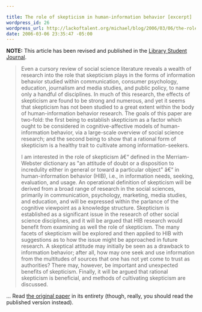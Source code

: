 ```yaml
--- 

title: The role of skepticism in human-information behavior [excerpt]
wordpress_id: 26
wordpress_url: http://lackoftalent.org/michael/blog/2006/03/06/the-role-of-skepticism-in-human-information-behavior-a-cognitive-affective-analysis/
date: 2006-03-06 23:35:47 -05:00
---
```

<strong>NOTE:</strong> This article has been revised and published in the <a href="http://informatics.buffalo.edu/org/lsj/articles/giarlo_2006_9_role.html" target="_blank">Library Student Journal</a>.
<blockquote>
Even a cursory review of social science literature reveals a wealth of research into the role that skepticism plays in the forms of information behavior studied within communication, consumer psychology, education, journalism and media studies, and public policy, to name only a handful of disciplines. In much of this research, the effects of skepticism are found to be strong and numerous, and yet it seems that skepticism has not been studied to a great extent within the body of human-information behavior research. The goals of this paper are two-fold: the first being to establish skepticism as a factor which ought to be considered in cognitive-affective models of human-information behavior, via a large-scale overview of social science research; and the second being to show that a rational form of skepticism is a healthy trait to cultivate among information-seekers.

I am interested in the role of skepticism â€“ defined in the Merriam-Webster dictionary as "an attitude of doubt or a disposition to incredulity either in general or toward a particular object" â€“ in human-information behavior (HIB), i.e., in information needs, seeking, evaluation, and usage. An operational definition of skepticism will be derived from a broad range of research in the social sciences, primarily in communication, psychology, marketing, media studies, and education, and will be expressed within the parlance of the cognitive viewpoint as a knowledge structure. Skepticism is established as a  significant issue in the research of other social science disciplines, and it will be argued that HIB research would benefit from examining as well the role of skepticism. The many facets of skepticism will be explored and then applied to HIB with suggestions as to how the issue might be approached in future research. A skeptical attitude may initially be seen as a drawback to information behavior; after all, how may one seek and use information from
the multitudes of sources that one has not yet come to trust as authorities? There may, however, be important and unexpected benefits of skepticism. Finally, it will be argued that rational skepticism is beneficial, and methods of cultivating skepticism are discussed.
</blockquote>
... Read <a title="The role of skepticism in human-information behavior: A cognitive-affective analysis" href="/michael/papers/510.pdf" target="_blank">the original paper</a> in its entirety (though, really, you should read the published version instead).
